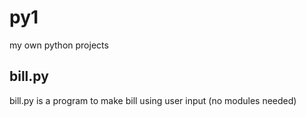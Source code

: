# py1
my own python projects

## bill.py
bill.py is a program to make bill using user input (no modules needed)
